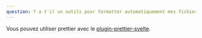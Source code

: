 ```yaml
---
question: Y a t'il un outils pour formatter automatiquement mes fichiers .svelte ?
---
```


Vous pouvez utiliser prettier avec le [plugin-prettier-svelte](https://www.npmjs.com/package/prettier-plugin-svelte).
